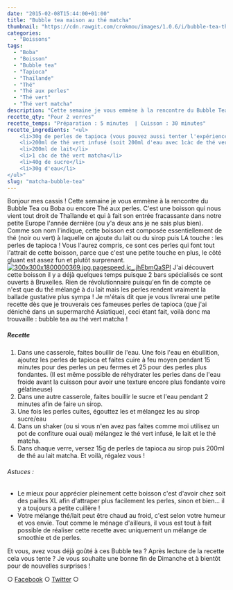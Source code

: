 ```yaml
---
date: "2015-02-08T15:44:00+01:00"
title: "Bubble tea maison au thé matcha"
thumbnail: "https://cdn.rawgit.com/crokmou/images/1.0.6/i/bubble-tea-the-matcha-recette-blog-culinaire-crokmou.jpg"
categories:
  - "Boissons"
tags:
  - "Boba"
  - "Boisson"
  - "Bubble tea"
  - "Tapioca"
  - "Thaïlande"
  - "Thé"
  - "Thé aux perles"
  - "Thé vert"
  - "Thé vert matcha"
description: "Cette semaine je vous emmène à la rencontre du Bubble Tea, boisson Thaïlandaise à base de perles de tapioca, que j'ai aromatisé au thé vert matcha"
recette_qty: "Pour 2 verres"
recette_temps: "Préparation : 5 minutes  | Cuisson : 30 minutes"
recette_ingredients: "<ul>
	<li>30g de perles de tapioca (vous pouvez aussi tenter l'expérience avec des perles du Japon)</li>
	<li>200ml de thé vert infusé (soit 200ml d'eau avec 1càc de thé vert)</li>
	<li>200ml de lait</li>
	<li>1 càc de thé vert matcha</li>
	<li>40g de sucre</li>
	<li>30g d'eau</li>
</ul>"
slug: "matcha-bubble-tea"
---
```


Bonjour mes cassis ! Cette semaine je vous emmène à la rencontre du Bubble Tea ou Boba ou encore Thé aux perles. C'est une boisson qui nous vient tout droit de Thaïlande et qui à fait son entrée fracassante dans notre petite Europe l'année dernière (ou y'a deux ans je ne sais plus bien). Comme son nom l'indique, cette boisson est composée essentiellement de thé (noir ou vert) à laquelle on ajoute du lait ou du sirop puis LA touche : les perles de tapioca ! Vous l'aurez compris, ce sont ces perles qui font tout l'attrait de cette boisson, parce que c'est une petite touche en plus, le côté gluant est assez fun et plutôt surprenant.[![300x300x1800000369.jpg.pagespeed.ic_.jhEbmQaSPI](http://gbre.cepegra-labs.be/crokmou/wp-content/uploads/2015/02/300x300x1800000369.jpg.pagespeed.ic_.jhEbmQaSPI-150x150.jpg)](http://gbre.cepegra-labs.be/crokmou/wp-content/uploads/2015/02/300x300x1800000369.jpg.pagespeed.ic_.jhEbmQaSPI.jpg) J'ai découvert cette boisson il y a déjà quelques temps puisque 2 bars spécialisés ce sont ouverts à Bruxelles. Rien de révolutionnaire puisqu'en fin de compte ce n'est que du thé mélangé à du lait mais les perles rendent vraiment la ballade gustative plus sympa ! Je m'étais dit que je vous livrerai une petite recette dès que je trouverais ces fameuses perles de tapioca (que j'ai déniché dans un supermarché Asiatique), ceci étant fait, voilà donc ma trouvaille : bubble tea au thé vert matcha !

##### Recette

1.  Dans une casserole, faites bouillir de l'eau. Une fois l'eau en ébullition, ajoutez les perles de tapioca et faites cuire à feu moyen pendant 15 minutes pour des perles un peu fermes et 25 pour des perles plus fondantes. (Il est même possible de réhydrater les perles dans de l'eau froide avant la cuisson pour avoir une texture encore plus fondante voire gélatineuse)
2.  Dans une autre casserole, faites bouillir le sucre et l'eau pendant 2 minutes afin de faire un sirop.
3.  Une fois les perles cuites, égouttez les et mélangez les au sirop sucre/eau
4.  Dans un shaker (ou si vous n'en avez pas faites comme moi utilisez un pot de confiture ouai ouai) mélangez le thé vert infusé, le lait et le thé matcha.
5.  Dans chaque verre, versez 15g de perles de tapioca au sirop puis 200ml de thé au lait matcha. Et voilà, régalez vous !

###### Astuces :

*   Le mieux pour apprécier pleinement cette boisson c'est d'avoir chez soit des pailles XL afin d'attraper plus facilement les perles, sinon et bien... il y a toujours a petite cuillère !
*   Votre mélange thé/lait peut être chaud au froid, c'est selon votre humeur et vos envie. Tout comme le ménage d'ailleurs, il vous est tout à fait possible de réaliser cette recette avec uniquement un mélange de smoothie et de perles.

Et vous, avez vous déjà goûté à ces Bubble tea ? Après lecture de la recette cela vous tente ? Je vous souhaite une bonne fin de Dimanche et à bientôt pour de nouvelles surprises !

○ [Facebook](https://www.facebook.com/crokmou.blog) ○ [Twitter](https://twitter.com/Crokmou) ○